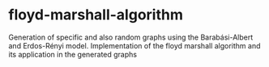 # floyd-marshall-algorithm
Generation of specific and also random graphs using the Barabási-Albert and Erdos-Rényi model. Implementation of the floyd marshall algorithm and its application in the generated graphs

